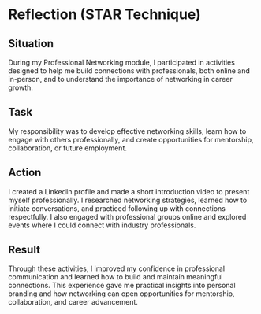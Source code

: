 # Reflection (STAR Technique)

## Situation
During my Professional Networking module, I participated in activities designed to help me build connections with professionals, both online and in-person, and to understand the importance of networking in career growth.

## Task
My responsibility was to develop effective networking skills, learn how to engage with others professionally, and create opportunities for mentorship, collaboration, or future employment.

## Action
I created a LinkedIn profile and made a short introduction video to present myself professionally. I researched networking strategies, learned how to initiate conversations, and practiced following up with connections respectfully. I also engaged with professional groups online and explored events where I could connect with industry professionals.

## Result
Through these activities, I improved my confidence in professional communication and learned how to build and maintain meaningful connections. This experience gave me practical insights into personal branding and how networking can open opportunities for mentorship, collaboration, and career advancement.


